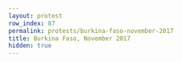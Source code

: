 ```yaml
---
layout: protest
row_index: 87
permalink: protests/burkina-faso-november-2017
title: Burkina Faso, November 2017
hidden: true
---
```


